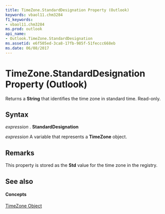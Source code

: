 ```yaml
---
title: TimeZone.StandardDesignation Property (Outlook)
keywords: vbaol11.chm3284
f1_keywords:
- vbaol11.chm3284
ms.prod: outlook
api_name:
- Outlook.TimeZone.StandardDesignation
ms.assetid: e6f505ed-3ca8-17fb-985f-51feccc668eb
ms.date: 06/08/2017
---
```



# TimeZone.StandardDesignation Property (Outlook)

Returns a  **String** that identifies the time zone in standard time. Read-only.


## Syntax

 _expression_ . **StandardDesignation**

 _expression_ A variable that represents a **TimeZone** object.


## Remarks

This property is stored as the  **Std** value for the time zone in the registry.


## See also


#### Concepts


[TimeZone Object](Outlook.TimeZone.md)

